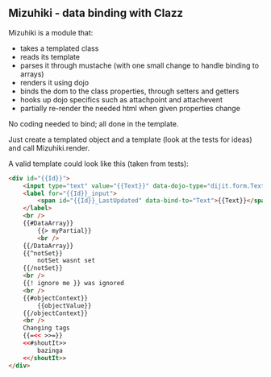 Mizuhiki - data binding with Clazz
----------------------------------
Mizuhiki is a module that:

- takes a templated class
- reads its template
- parses it through mustache (with one small change to handle binding to arrays)
- renders it using dojo
- binds the dom to the class properties, through setters and getters
- hooks up dojo specifics such as attachpoint and attachevent
- partially re-render the needed html when given properties change

No coding needed to bind; all done in the template.

Just create a templated object and a template (look at the tests for ideas) and call Mizuhiki.render.

A valid template could look like this (taken from tests):

```html
<div id="{{Id}}">
    <input type="text" value="{{Text}}" data-dojo-type="dijit.form.TextBox" data-dojo-props="trim:true, propercase:true" id="{{Id}}_input" data-bind-to="Text" />
    <label for="{{Id}}_input">
        <span id="{{Id}}_LastUpdated" data-bind-to="Text">{{Text}}</span> 
    </label>
    <br />
    {{#DataArray}}
        {{> myPartial}}
        <br />
    {{/DataArray}}
    {{^notSet}}
        notSet wasnt set
    {{/notSet}}
    <br />
    {{! ignore me }} was ignored
    <br />
    {{#objectContext}}
        {{objectValue}}
    {{/objectContext}}
    <br />
    Changing tags
    {{=<< >>=}}
    <<#shoutIt>>
        bazinga
    <</shoutIt>>
</div>
```